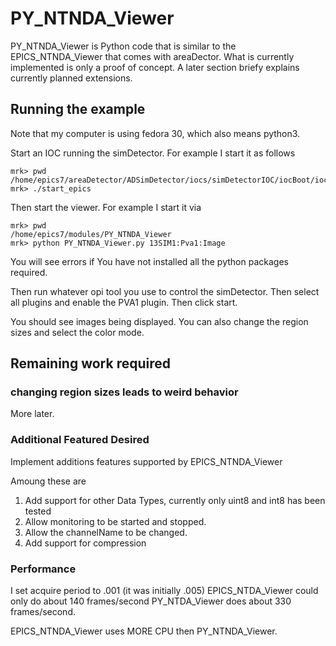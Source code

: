 # PY_NTNDA_Viewer

PY_NTNDA_Viewer is Python code that is similar to the EPICS_NTNDA_Viewer that comes with areaDector.
What is currently implemented is only a proof of concept.
A later section briefy explains currently planned extensions.

## Running the example

Note that my computer is using fedora 30, which also means python3.

Start an IOC running the simDetector.
For example I start it as follows

    mrk> pwd
    /home/epics7/areaDetector/ADSimDetector/iocs/simDetectorIOC/iocBoot/iocSimDetector
    mrk> ./start_epics

Then start the viewer.
For example I start it via

    mrk> pwd
    /home/epics7/modules/PY_NTNDA_Viewer
    mrk> python PY_NTNDA_Viewer.py 13SIM1:Pva1:Image

You will see errors if You have not installed all the python packages required.

Then run whatever opi tool you use to control the simDetector.
Then select all plugins and enable the PVA1 plugin.
Then click start.

You should see images being displayed.
You can also change the region sizes and select the color mode.

## Remaining work required

### changing region sizes leads to weird behavior

More later.

### Additional Featured Desired

Implement additions features supported by EPICS_NTNDA_Viewer

Amoung these are

1) Add support for other Data Types, currently only uint8 and int8 has been tested
2) Allow monitoring to be started and stopped.
3) Allow the channelName to be changed.
4) Add support for compression

### Performance

I set acquire period to .001 (it was initially .005)
EPICS_NTDA_Viewer could only do about 140 frames/second
PY_NTDA_Viewer does about 330 frames/second.

EPICS_NTNDA_Viewer uses MORE CPU then PY_NTNDA_Viewer.
